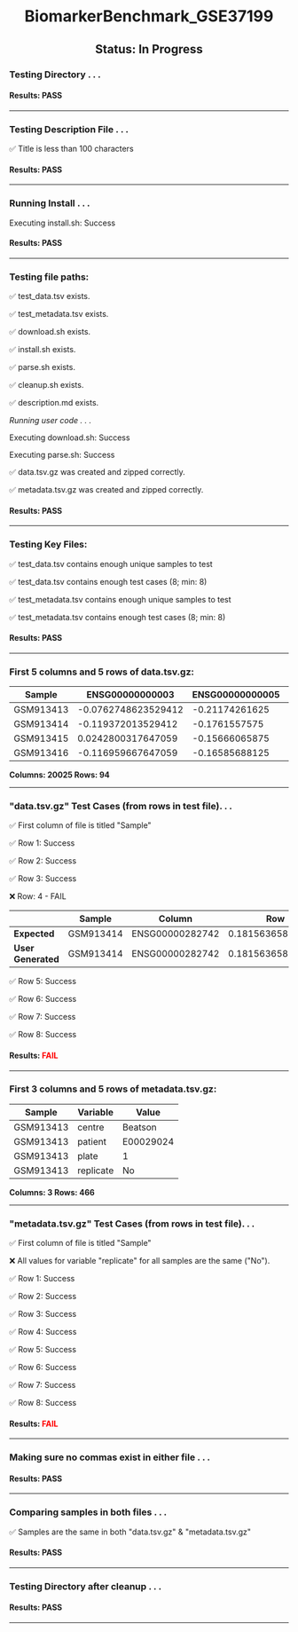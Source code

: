 <h1><center>BiomarkerBenchmark_GSE37199</center></h1>
<h2><center> Status: In Progress </center></h2>


### Testing Directory . . .

#### Results: PASS
---
### Testing Description File . . .

&#9989;	Title is less than 100 characters

#### Results: PASS
---
### Running Install . . .

Executing install.sh: Success

#### Results: PASS
---

### Testing file paths:

&#9989;	test_data.tsv exists.

&#9989;	test_metadata.tsv exists.

&#9989;	download.sh exists.

&#9989;	install.sh exists.

&#9989;	parse.sh exists.

&#9989;	cleanup.sh exists.

&#9989;	description.md exists.

*Running user code . . .*

Executing download.sh: Success

Executing parse.sh: Success

&#9989;	data.tsv.gz was created and zipped correctly.

&#9989;	metadata.tsv.gz was created and zipped correctly.

#### Results: PASS
---
### Testing Key Files:

&#9989;	test_data.tsv contains enough unique samples to test

&#9989;	test_data.tsv contains enough test cases (8; min: 8)

&#9989;	test_metadata.tsv contains enough unique samples to test

&#9989;	test_metadata.tsv contains enough test cases (8; min: 8)

#### Results: PASS
---

### First 5 columns and 5 rows of data.tsv.gz:

|	Sample	|	ENSG00000000003	|	ENSG00000000005	|	ENSG00000000419	|	ENSG00000000457	|
|	---	|	---	|	---	|	---	|	---	|
|	GSM913413	|	-0.0762748623529412	|	-0.21174261625	|	1.49106462555556	|	0.9648578815625	|
|	GSM913414	|	-0.119372013529412	|	-0.1761557575	|	1.21681543777778	|	0.7463705246875	|
|	GSM913415	|	0.0242800317647059	|	-0.15666065875	|	1.2706031	|	0.77944182	|
|	GSM913416	|	-0.116959667647059	|	-0.16585688125	|	1.29088456555556	|	0.6715411259375	|

**Columns: 20025 Rows: 94**

---
### "data.tsv.gz" Test Cases (from rows in test file). . .

&#9989;	First column of file is titled "Sample"

&#9989;	Row 1: Success

&#9989;	Row 2: Success

&#9989;	Row 3: Success

&#10060;	Row: 4 - FAIL

||	Sample	|	Column	|	Row	|
|	---	|	---	|	---	|	---	|
|	**Expected**	|	GSM913414	|	ENSG00000282742	|	0.18156365888888	|
|	**User Generated**	|	GSM913414	|	ENSG00000282742	|	0.181563658888889	|

&#9989;	Row 5: Success

&#9989;	Row 6: Success

&#9989;	Row 7: Success

&#9989;	Row 8: Success

#### Results: **<font color="red">FAIL</font>**
---
### First 3 columns and 5 rows of metadata.tsv.gz:

|	Sample	|	Variable	|	Value	|
|	---	|	---	|	---	|
|	GSM913413	|	centre	|	Beatson	|
|	GSM913413	|	patient	|	E00029024	|
|	GSM913413	|	plate	|	1	|
|	GSM913413	|	replicate	|	No	|

**Columns: 3 Rows: 466**

---
### "metadata.tsv.gz" Test Cases (from rows in test file). . .

&#9989;	First column of file is titled "Sample"

&#10060;	All values for variable "replicate" for all samples are the same ("No").

&#9989;	Row 1: Success

&#9989;	Row 2: Success

&#9989;	Row 3: Success

&#9989;	Row 4: Success

&#9989;	Row 5: Success

&#9989;	Row 6: Success

&#9989;	Row 7: Success

&#9989;	Row 8: Success

#### Results: **<font color="red">FAIL</font>**
---
### Making sure no commas exist in either file . . .

#### Results: PASS
---
### Comparing samples in both files . . .

&#9989;	Samples are the same in both "data.tsv.gz" & "metadata.tsv.gz"

#### Results: PASS

---
### Testing Directory after cleanup . . .

#### Results: PASS
---

